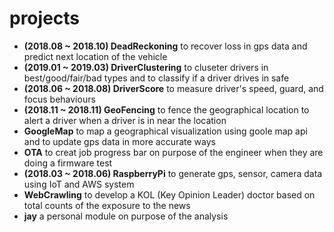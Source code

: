 # projects
- **(2018.08 ~ 2018.10) DeadReckoning** to recover loss in gps data and predict next location of the vehicle
- **(2019.01 ~ 2019.03) DriverClustering** to cluseter drivers in best/good/fair/bad types and to classify if a driver drives in safe
- **(2018.06 ~ 2018.08) DriverScore** to measure driver's speed, guard, and focus behaviours
- **(2018.11 ~ 2018.11) GeoFencing** to fence the geographical location to alert a driver when a driver is in near the location
- **GoogleMap** to map a geographical visualization using goole map api and to update gps data in more accurate ways
- **OTA** to creat job progress bar on purpose of the engineer when they are doing a firmware test
- **(2018.03 ~ 2018.06) RaspberryPi** to generate gps, sensor, camera data using IoT and AWS system
- **WebCrawling** to develop a KOL (Key Opinion Leader) doctor based on total counts of the exposure to the news
- **jay** a personal module on purpose of the analysis
